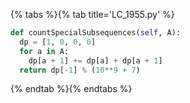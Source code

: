 {% tabs %}{% tab title='LC_1955.py' %}

```py
def countSpecialSubsequences(self, A):
  dp = [1, 0, 0, 0]
  for a in A:
    dp[a + 1] += dp[a] + dp[a + 1]
  return dp[-1] % (10**9 + 7)
```

{% endtab %}{% endtabs %}

